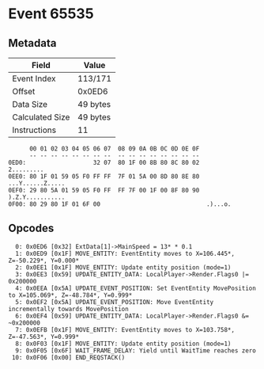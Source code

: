 # Event 65535

## Metadata

| Field           | Value    |
|-----------------|----------|
| Event Index     | 113/171  |
| Offset          | 0x0ED6   |
| Data Size       | 49 bytes |
| Calculated Size | 49 bytes |
| Instructions    | 11       |

```
      00 01 02 03 04 05 06 07  08 09 0A 0B 0C 0D 0E 0F
      -- -- -- -- -- -- -- --  -- -- -- -- -- -- -- --
0ED0:                   32 07  80 1F 00 8B 80 8C 80 02        2.........
0EE0: 80 1F 01 59 05 F0 FF FF  7F 01 5A 00 8D 80 8E 80  ...Y......Z.....
0EF0: 29 80 5A 01 59 05 F0 FF  FF 7F 00 1F 00 8F 80 90  ).Z.Y...........
0F00: 80 29 80 1F 01 6F 00                              .)...o.         
```

## Opcodes

```
  0: 0x0ED6 [0x32] ExtData[1]->MainSpeed = 13* * 0.1
  1: 0x0ED9 [0x1F] MOVE_ENTITY: EventEntity moves to X=106.445*, Z=-50.229*, Y=0.000*
  2: 0x0EE1 [0x1F] MOVE_ENTITY: Update entity position (mode=1)
  3: 0x0EE3 [0x59] UPDATE_ENTITY_DATA: LocalPlayer->Render.Flags0 |= 0x200000
  4: 0x0EEA [0x5A] UPDATE_EVENT_POSITION: Set EventEntity MovePosition to X=105.069*, Z=-48.784*, Y=0.999*
  5: 0x0EF2 [0x5A] UPDATE_EVENT_POSITION: Move EventEntity incrementally towards MovePosition
  6: 0x0EF4 [0x59] UPDATE_ENTITY_DATA: LocalPlayer->Render.Flags0 &= ~0x200000
  7: 0x0EFB [0x1F] MOVE_ENTITY: EventEntity moves to X=103.758*, Z=-47.563*, Y=0.999*
  8: 0x0F03 [0x1F] MOVE_ENTITY: Update entity position (mode=1)
  9: 0x0F05 [0x6F] WAIT_FRAME_DELAY: Yield until WaitTime reaches zero
 10: 0x0F06 [0x00] END_REQSTACK()
```
